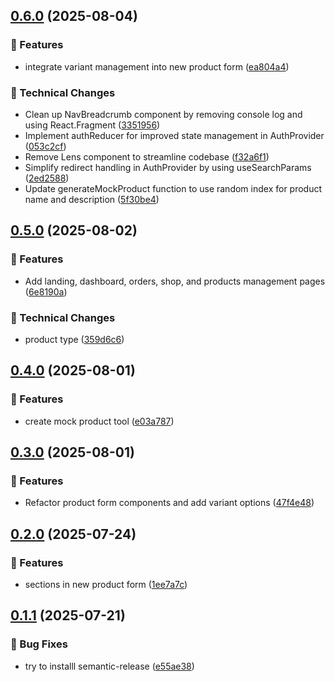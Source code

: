 ## [0.6.0](https://github.com/TranXuanPhong25/shopiew-seller/compare/v0.5.0...v0.6.0) (2025-08-04)

### 🚀 Features

* integrate variant management into new product form ([ea804a4](https://github.com/TranXuanPhong25/shopiew-seller/commit/ea804a48ec7da558d45c724463e50765a534d722))

### 🔨 Technical Changes

* Clean up NavBreadcrumb component by removing console log and using React.Fragment ([3351956](https://github.com/TranXuanPhong25/shopiew-seller/commit/3351956757b2cfbeda6c591988d488a6e3bff186))
* Implement authReducer for improved state management in AuthProvider ([053c2cf](https://github.com/TranXuanPhong25/shopiew-seller/commit/053c2cfd47da8e503010b3ed42d0be268fa42a12))
* Remove Lens component to streamline codebase ([f32a6f1](https://github.com/TranXuanPhong25/shopiew-seller/commit/f32a6f1c53504150e140f5f12390f97ff24db7d9))
* Simplify redirect handling in AuthProvider by using useSearchParams ([2ed2588](https://github.com/TranXuanPhong25/shopiew-seller/commit/2ed2588c7489b6aaf93502ab689850b7bf023832))
* Update generateMockProduct function to use random index for product name and description ([5f30be4](https://github.com/TranXuanPhong25/shopiew-seller/commit/5f30be49b4ab2ce46c7fc2a71bdf4b061cd77238))

## [0.5.0](https://github.com/TranXuanPhong25/shopiew-seller/compare/v0.4.0...v0.5.0) (2025-08-02)

### 🚀 Features

* Add landing, dashboard, orders, shop, and products management pages ([6e8190a](https://github.com/TranXuanPhong25/shopiew-seller/commit/6e8190a1f6142af60a3ffa7f70bd26756b5409e8))

### 🔨 Technical Changes

* product type ([359d6c6](https://github.com/TranXuanPhong25/shopiew-seller/commit/359d6c6c6c14680b1946acae2b18a2dc7bcc3c43))

## [0.4.0](https://github.com/TranXuanPhong25/shopiew-seller/compare/v0.3.0...v0.4.0) (2025-08-01)

### 🚀 Features

* create mock product tool ([e03a787](https://github.com/TranXuanPhong25/shopiew-seller/commit/e03a787805ab189cd6496e9c4a7c1dcbed53bf42))

## [0.3.0](https://github.com/TranXuanPhong25/shopiew-seller/compare/v0.2.0...v0.3.0) (2025-08-01)

### 🚀 Features

* Refactor product form components and add variant options ([47f4e48](https://github.com/TranXuanPhong25/shopiew-seller/commit/47f4e48ae367d4a1b10216d4866b2750963d849c))

## [0.2.0](https://github.com/TranXuanPhong25/shopiew-seller/compare/v0.1.1...v0.2.0) (2025-07-24)

### 🚀 Features

* sections in new product form ([1ee7a7c](https://github.com/TranXuanPhong25/shopiew-seller/commit/1ee7a7c1b4af5d9c4185895bccb7934201a0ae4c))

## [0.1.1](https://github.com/TranXuanPhong25/shopiew-seller/compare/v0.1.0...v0.1.1) (2025-07-21)

### 🐛 Bug Fixes

* try to installl semantic-release ([e55ae38](https://github.com/TranXuanPhong25/shopiew-seller/commit/e55ae3869c30fd40da534abdcec90ac24522a5d4))
